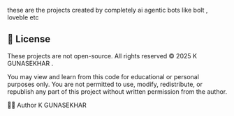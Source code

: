 these are the projects created by completely ai agentic bots like bolt , loveble etc

## 📜 License


These projects are not open-source. All rights reserved © 2025 K GUNASEKHAR .

You may view and learn from this code for educational or personal purposes only.
You are not permitted to use, modify, redistribute, or republish any part of this project without written permission from the author.



🙋‍♂️ Author
K GUNASEKHAR

